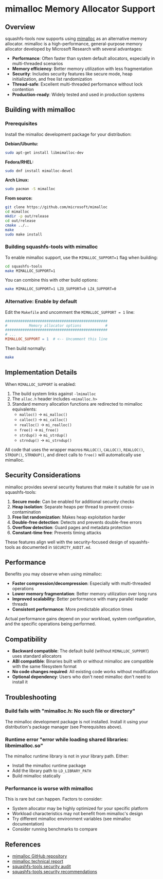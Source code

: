 # mimalloc Memory Allocator Support

## Overview

squashfs-tools now supports using [mimalloc](https://github.com/microsoft/mimalloc) as an alternative memory allocator. mimalloc is a high-performance, general-purpose memory allocator developed by Microsoft Research with several advantages:

- **Performance**: Often faster than system default allocators, especially in multi-threaded scenarios
- **Memory efficiency**: Better memory utilization with less fragmentation
- **Security**: Includes security features like secure mode, heap initialization, and free list randomization
- **Thread-safe**: Excellent multi-threaded performance without lock contention
- **Production-ready**: Widely tested and used in production systems

## Building with mimalloc

### Prerequisites

Install the mimalloc development package for your distribution:

**Debian/Ubuntu:**
```bash
sudo apt-get install libmimalloc-dev
```

**Fedora/RHEL:**
```bash
sudo dnf install mimalloc-devel
```

**Arch Linux:**
```bash
sudo pacman -S mimalloc
```

**From source:**
```bash
git clone https://github.com/microsoft/mimalloc
cd mimalloc
mkdir -p out/release
cd out/release
cmake ../..
make
sudo make install
```

### Building squashfs-tools with mimalloc

To enable mimalloc support, use the `MIMALLOC_SUPPORT=1` flag when building:

```bash
cd squashfs-tools
make MIMALLOC_SUPPORT=1
```

You can combine this with other build options:

```bash
make MIMALLOC_SUPPORT=1 LZO_SUPPORT=0 LZ4_SUPPORT=0
```

### Alternative: Enable by default

Edit the `Makefile` and uncomment the `MIMALLOC_SUPPORT = 1` line:

```makefile
###############################################
#          Memory allocator options           #
###############################################
# ...
MIMALLOC_SUPPORT = 1  # <-- Uncomment this line
```

Then build normally:
```bash
make
```

## Implementation Details

When `MIMALLOC_SUPPORT` is enabled:

1. The build system links against `-lmimalloc`
2. The `alloc.h` header includes `<mimalloc.h>`
3. Standard memory allocation functions are redirected to mimalloc equivalents:
   - `malloc()` → `mi_malloc()`
   - `calloc()` → `mi_calloc()`
   - `realloc()` → `mi_realloc()`
   - `free()` → `mi_free()`
   - `strdup()` → `mi_strdup()`
   - `strndup()` → `mi_strndup()`

All code that uses the wrapper macros `MALLOC()`, `CALLOC()`, `REALLOC()`, `STRDUP()`, `STRNDUP()`, and direct calls to `free()` will automatically use mimalloc.

## Security Considerations

mimalloc provides several security features that make it suitable for use in squashfs-tools:

1. **Secure mode**: Can be enabled for additional security checks
2. **Heap isolation**: Separate heaps per thread to prevent cross-contamination
3. **Free list randomization**: Makes heap exploitation harder
4. **Double-free detection**: Detects and prevents double-free errors
5. **Overflow detection**: Guard pages and metadata protection
6. **Constant-time free**: Prevents timing attacks

These features align well with the security-focused design of squashfs-tools as documented in `SECURITY_AUDIT.md`.

## Performance

Benefits you may observe when using mimalloc:

- **Faster compression/decompression**: Especially with multi-threaded operations
- **Lower memory fragmentation**: Better memory utilization over long runs
- **Improved scalability**: Better performance with many parallel reader threads
- **Consistent performance**: More predictable allocation times

Actual performance gains depend on your workload, system configuration, and the specific operations being performed.

## Compatibility

- **Backward compatible**: The default build (without `MIMALLOC_SUPPORT`) uses standard allocators
- **ABI compatible**: Binaries built with or without mimalloc are compatible with the same filesystem format
- **No code changes required**: All existing code works without modification
- **Optional dependency**: Users who don't need mimalloc don't need to install it

## Troubleshooting

### Build fails with "mimalloc.h: No such file or directory"

The mimalloc development package is not installed. Install it using your distribution's package manager (see Prerequisites above).

### Runtime error "error while loading shared libraries: libmimalloc.so"

The mimalloc runtime library is not in your library path. Either:
- Install the mimalloc runtime package
- Add the library path to `LD_LIBRARY_PATH`
- Build mimalloc statically

### Performance is worse with mimalloc

This is rare but can happen. Factors to consider:
- System allocator may be highly optimized for your specific platform
- Workload characteristics may not benefit from mimalloc's design
- Try different mimalloc environment variables (see mimalloc documentation)
- Consider running benchmarks to compare

## References

- [mimalloc GitHub repository](https://github.com/microsoft/mimalloc)
- [mimalloc technical report](https://www.microsoft.com/en-us/research/publication/mimalloc-free-list-sharding-in-action/)
- [squashfs-tools security audit](SECURITY_AUDIT.md)
- [squashfs-tools security recommendations](SECURITY_RECOMMENDATIONS.md)
